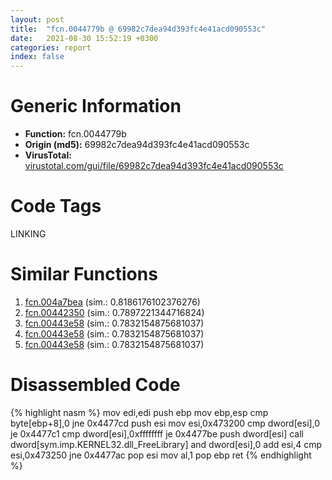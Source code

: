 ```yaml
---
layout: post
title:  "fcn.0044779b @ 69982c7dea94d393fc4e41acd090553c"
date:   2021-08-30 15:52:19 +0300
categories: report
index: false
---
```


# Generic Information
- **Function:** fcn.0044779b
- **Origin (md5):** 69982c7dea94d393fc4e41acd090553c
- **VirusTotal:** [virustotal.com/gui/file/69982c7dea94d393fc4e41acd090553c][virustotal_ref]

# Code Tags
<span class="tag" id="LINKING">LINKING</span>


# Similar Functions

1. [fcn.004a7bea][similar_1_ref] (sim.: 0.8186176102376276)
2. [fcn.00442350][similar_2_ref] (sim.: 0.7897221344716824)
3. [fcn.00443e58][similar_3_ref] (sim.: 0.7832154875681037)
4. [fcn.00443e58][similar_4_ref] (sim.: 0.7832154875681037)
5. [fcn.00443e58][similar_5_ref] (sim.: 0.7832154875681037)


# Disassembled Code

{% highlight nasm %}
mov edi,edi
push ebp
mov ebp,esp
cmp byte[ebp+8],0
jne 0x4477cd
push esi
mov esi,0x473200
cmp dword[esi],0
je 0x4477c1
cmp dword[esi],0xffffffff
je 0x4477be
push dword[esi]
call dword[sym.imp.KERNEL32.dll_FreeLibrary]
and dword[esi],0
add esi,4
cmp esi,0x473250
jne 0x4477ac
pop esi
mov al,1
pop ebp
ret 
{% endhighlight %}


[similar_1_ref]: /report/fcn.004a7bea@3b2d901eaca41ce14deca6a48c0c801a
[similar_2_ref]: /report/fcn.00442350@5b3b5c646a314899d41c88851a30ed2c
[similar_3_ref]: /report/fcn.00443e58@f12f9592fdd7a957b636b9ae1acd018a
[similar_4_ref]: /report/fcn.00443e58@250c15fdfedf90389001a715f8f899f1
[similar_5_ref]: /report/fcn.00443e58@f364e12ffcdf9578b1eb1588196b803b
[virustotal_ref]: https://www.virustotal.com/gui/file/69982c7dea94d393fc4e41acd090553c